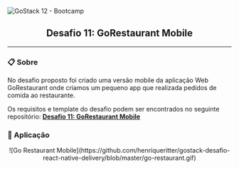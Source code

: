 ![GoStack 12 - Bootcamp](https://camo.githubusercontent.com/0a35fb0a0add717a1556200218530580cca84bfd7a0e8c3f5c28fc72e02cd3fb/68747470733a2f2f73746f726167652e676f6f676c65617069732e636f6d2f676f6c64656e2d77696e642f626f6f7463616d702d676f737461636b2f6865616465722d6465736166696f732d6e65772e706e67)
<h2 align="center"> Desafio 11: GoRestaurant Mobile  </h2>


-----


### :clipboard: Sobre
No desafio proposto foi criado uma versão mobile da aplicação Web GoRestaurant onde criamos um pequeno app que realizada pedidos de comida ao restaurante.

Os requisitos e template do desafio podem ser encontrados no seguinte repositório: **[Desafio 11: GoRestaurant Mobile](https://github.com/rocketseat-education/bootcamp-gostack-desafios/tree/master/desafio-react-native-delivery)**

### :checkered_flag: Aplicação
<center>
![Go Restaurant Mobile](https://github.com/henriqueritter/gostack-desafio-react-native-delivery/blob/master/go-restaurant.gif)
</center>
